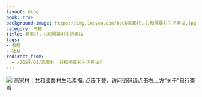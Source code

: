 ```yaml
---
layout: blog
book: true
background-image: https://img.locyoo.com/book高家村：共和國農村生活素描.jpg
category: 书籍
title: 高家村：共和國農村生活素描
tags:
- 书籍
- 社会
redirect_from:
  - /2024/03/高家村：共和國農村生活素描/
---
```

![](https://img.locyoo.com/book高家村：共和國農村生活素描.jpg)
高家村：共和國農村生活素描: <a name = "ref1" href="https://url18.ctfile.com/f/50983618-1377644542-ae702b?p=3619">点击下载</a>，访问密码请点击右上方“关于”自行查看